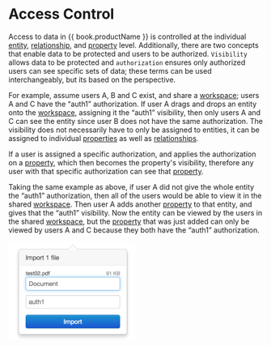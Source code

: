 # Access Control

Access to data in {{ book.productName }} is controlled at the individual [entity](entities.md), [relationship](edges.md),
and [property](properties.md) level. Additionally, there are two concepts that enable data to be protected and users to
 be authorized. `Visibility` allows data to be protected and `authorization` ensures only authorized users can see specific
 sets of data; these terms can be used interchangeably, but its based on the perspective.

For example, assume users A, B and C exist, and share a [workspace](workspaces.md); users A and C have the “auth1”
authorization. If user A drags and drops an entity onto the [workspace](workspaces.md), assigning it the “auth1”
visibility, then only users A and C can see the entity since user B does not have the same authorization. The
visibility does not necessarily have to only be assigned to entities, it can be assigned to individual
[properties](properties.md) as well as [relationships](edges.md).

If a user is assigned a specific authorization, and applies the authorization on a [property](properties.md), which then
becomes the property's visibility, therefore any user with that specific authorization can see that [property](properties.md).



Taking the same example as above, if user A did not give the whole entity the “auth1” authorization, then all of the
users would be able to view it in the shared [workspace](workspaces.md). Then user A adds another [property](properties.md)
to that entity, and gives that the “auth1” visibility. Now the entity can be viewed by the users in the shared
[workspace](workspaces.md), but the [property](properties.md) that was just added can only be viewed by users A and C
because they both have the “auth1” authorization.


<img src = images/importing-entity.png width="250">

<!--
TODO:
- labels
- editing
- visibility plugins
-->
